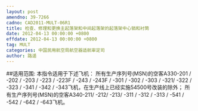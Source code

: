 ```yaml
---
layout: post
amendno: 39-7266
cadno: CAD2011-MULT-06R1
title: 检查、修理和更换主起落架和中间起落架的起落架中心销和衬筒
date: 2012-04-13 00:00:00 +0800
effdate: 2012-04-13 00:00:00 +0800
tag: MULT
categories: 中国民用航空局航空器适航审定司
author: 路遥
---
```


##适用范围:
本指令适用于下述飞机： 所有生产序列号(MSN)的空客A330-201 / -202 / -203 / -223 /
-223F / -243 / -243F / -301 / -302 / -303 / -321/ -322 / -323 / -341 / -342 / -343飞机，在生产线上已经实施54500号改装的除外； 所有生产序列号(MSN)的空客A340-211/ -212/ -213/ -311 / -312 / -313 / -541 / -542 / -642 / -643飞机。

